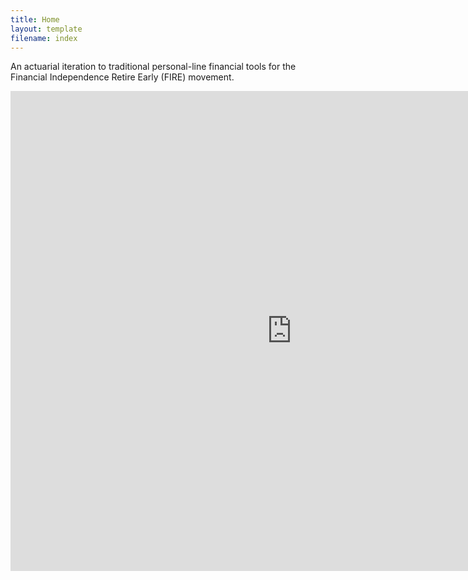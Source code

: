 ```yaml
---
title: Home
layout: template
filename: index
--- 
```


An actuarial iteration to traditional personal-line financial tools for the Financial Independence Retire Early (FIRE) movement.

<iframe seamless frameborder="0" src="https://public.tableau.com/views/DeadOnTime/DeadOnTime?:language=en-GB&:sid=&:display_count=n&:showVizHome=no" width = '900' height = '768'></iframe>
